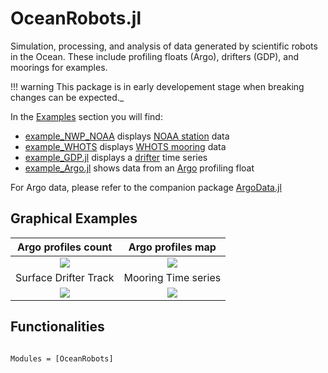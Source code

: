 # OceanRobots.jl

Simulation, processing, and analysis of data generated by scientific robots in the Ocean. These include profiling floats (Argo), drifters (GDP), and moorings for examples.

!!! warning	
    This package is in early developement stage when breaking changes can be expected._

In the [Examples](@ref) section you will find:

- [example\_NWP\_NOAA](examples/example_NWP_NOAA.html) displays [NOAA station](https://www.ndbc.noaa.gov/) data
- [example\_WHOTS](examples/example_WHOTS.html) displays [WHOTS mooring](http://www.soest.hawaii.edu/whots/wh_data.html) data
- [example\_GDP.jl](examples/example_GDP.html) displays a [drifter]([https://www.aoml.noaa.gov/phod/gdp/hourly_data.php) time series
- [example\_Argo.jl](examples/example_Argo.jl) shows data from an [Argo](https://argo.ucsd.edu) profiling float

For Argo data, please refer to the companion package [ArgoData.jl](https://github.com/JuliaOcean/ArgoData.jl)

## Graphical Examples

Argo profiles count           |  Argo profiles map 
:------------------------------:|:---------------------------------:
![](examples/argo_per_year.png)  |  ![](examples/argo_map_2004.png)
Surface Drifter Track | Mooring Time series 
![](https://user-images.githubusercontent.com/20276764/149673826-a43e2a44-f4e5-437b-99cb-5e032228b3af.png) | ![](https://user-images.githubusercontent.com/20276764/149675305-82364bde-e3a9-4975-8fb2-fb67e17dacc5.png)

## Functionalities

```@index
```

```@autodocs
Modules = [OceanRobots]
```
